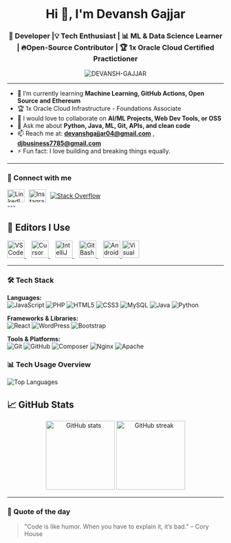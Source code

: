 <h1 align="center">Hi 👋, I'm Devansh Gajjar</h1>
<h3 align="center">🚀 Developer |💡 Tech Enthusiast | 📊 ML & Data Science Learner | 🔥Open-Source Contributor |  🏆 1x Oracle Cloud Certified Practictioner  </h3>

<p align="center">
  <img src="https://komarev.com/ghpvc/?username=DEVANSH-GAJJAR&label=Profile%20views&color=0e75b6&style=flat" alt="DEVANSH-GAJJAR" />
</p>

---

- 🌱 I’m currently learning **Machine Learning, GitHub Actions, Open Source and Ethereum**
- 🏆 1x Oracle Cloud Infrastructure - Foundations Associate 
- 👯 I would love to collaborate on **AI/ML Projects, Web Dev Tools, or OSS**
- 💬 Ask me about **Python, Java, ML, Git, APIs, and clean code**
- 📫 Reach me at: **devanshgajjar04@gmail.com** , **djbusiness7785@gmail.com**
- ⚡ Fun fact: I love building and breaking things equally.

---

### 🔗 Connect with me
<div style="display: flex; align-items: center; gap: 10px;">
  <a href="https://www.linkedin.com/in/devansh-gajjar-150660315/" target="blank">
    <img src="https://raw.githubusercontent.com/rahuldkjain/github-profile-readme-generator/master/src/images/icons/Social/linked-in-alt.svg" alt="LinkedIn" height="30" width="40" />
  </a>
  <a href="https://www.instagram.com/direct/t/17843370500323981/" target="blank">
    <img src="https://raw.githubusercontent.com/rahuldkjain/github-profile-readme-generator/master/src/images/icons/Social/instagram.svg" alt="Instagram" height="30" width="40" />
  </a>
  <a href="https://stackoverflow.com/users/31141611/devansh-gajjar" target="_blank">
    <img src="https://img.shields.io/badge/Stack%20Overflow-F48024?style=for-the-badge&logo=stackoverflow&logoColor=white" alt="Stack Overflow"/>
  </a>
</div>
---

## 📝 Editors I Use  

<p align="left"> <a href="https://code.visualstudio.com/"> <img src="https://cdn.jsdelivr.net/gh/devicons/devicon/icons/vscode/vscode-original.svg" height="40" alt="VS Code" /> </a>&nbsp;&nbsp; <a href="https://cursor.sh/"> <img src="https://avatars.githubusercontent.com/u/139895814?s=200&v=4" height="40" alt="Cursor" /> </a>&nbsp;&nbsp; <a href="https://www.jetbrains.com/idea/"> <img src="https://cdn.jsdelivr.net/gh/devicons/devicon/icons/intellij/intellij-original.svg" height="40" alt="IntelliJ IDEA" /> </a>&nbsp;&nbsp; <a href="https://gitforwindows.org/"> <img src="https://cdn.jsdelivr.net/gh/devicons/devicon/icons/git/git-original.svg" height="40" alt="Git Bash" /> </a>&nbsp;&nbsp; <a href="https://developer.android.com/studio"> <img src="https://cdn.jsdelivr.net/gh/devicons/devicon/icons/androidstudio/androidstudio-original.svg" height="40" alt="Android Studio" /> </a> <a href="https://visualstudio.microsoft.com/vs/">
  <img src="https://cdn.jsdelivr.net/gh/devicons/devicon/icons/visualstudio/visualstudio-plain.svg" height="40" alt="Visual Studio 2022" />
</a>
</p>

---
### 🛠️ Tech Stack

<p align="left">


**Languages:**  
![JavaScript](https://img.shields.io/badge/JavaScript-000?style=for-the-badge&logo=javascript) ![PHP](https://img.shields.io/badge/PHP-000?style=for-the-badge&logo=php) ![HTML5](https://img.shields.io/badge/HTML5-000?style=for-the-badge&logo=html5) ![CSS3](https://img.shields.io/badge/CSS3-000?style=for-the-badge&logo=css3) ![MySQL](https://img.shields.io/badge/MySQL-000?style=for-the-badge&logo=mysql)  ![Java](https://img.shields.io/badge/Java-000?style=for-the-badge&logo=openjdk&logoColor=white)
![Python](https://img.shields.io/badge/Python-000?style=for-the-badge&logo=python&logoColor=white)



**Frameworks & Libraries:**  
![React](https://img.shields.io/badge/React-000?style=for-the-badge&logo=react) ![WordPress](https://img.shields.io/badge/WordPress-000?style=for-the-badge&logo=wordpress) ![Bootstrap](https://img.shields.io/badge/Bootstrap-000?style=for-the-badge&logo=bootstrap)  

**Tools & Platforms:**  
![Git](https://img.shields.io/badge/Git-000?style=for-the-badge&logo=git) ![GitHub](https://img.shields.io/badge/GitHub-000?style=for-the-badge&logo=github) ![Composer](https://img.shields.io/badge/Composer-000?style=for-the-badge&logo=composer) ![Nginx](https://img.shields.io/badge/Nginx-000?style=for-the-badge&logo=nginx) ![Apache](https://img.shields.io/badge/Apache-000?style=for-the-badge&logo=apache)


### 📊 Tech Usage Overview

![Top Languages](https://github-readme-stats.vercel.app/api/top-langs/?username=DEVANSH-GAJJAR&layout=pie&theme=radical)



## 📈 GitHub Stats

<p align="center">
  <img src="https://github-readme-stats.vercel.app/api?username=DEVANSH-GAJJAR&show_icons=true&theme=tokyonight" alt="GitHub stats" height="160"/>
  <img src="https://github-readme-streak-stats.herokuapp.com/?user=DEVANSH-GAJJAR&theme=tokyonight" alt="GitHub streak" height="160"/>
</p>

---

### 🎯 Quote of the day
> "Code is like humor. When you have to explain it, it’s bad." – Cory House


<!--
**DEVANSH-GAJJAR/DEVANSH-GAJJAR** is a ✨ _special_ ✨ repository because its `README.md` (this file) appears on your GitHub profile.

Here are some ideas to get you started:

- 🔭 I’m currently working on ...
- 🌱 I’m currently learning ...
- 👯 I’m looking to collaborate on ...
- 🤔 I’m looking for help with ...
- 💬 Ask me about ...
- 📫 How to reach me: ...
- 😄 Pronouns: ...
- ⚡ Fun fact: ...
-->
